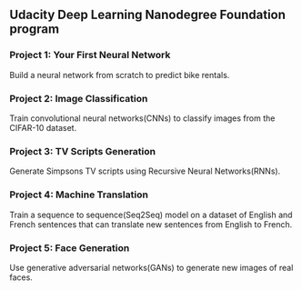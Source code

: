 ## Udacity Deep Learning Nanodegree Foundation program


### Project 1: Your First Neural Network

Build a neural network from scratch to predict bike rentals.

### Project 2: Image Classification
Train convolutional neural networks(CNNs) to classify images from the CIFAR-10 dataset.

### Project 3: TV Scripts Generation
Generate Simpsons TV scripts using Recursive Neural Networks(RNNs).

### Project 4: Machine Translation
Train a sequence to sequence(Seq2Seq) model on a dataset of English and French sentences that can translate new sentences from English to French.

### Project 5: Face Generation
Use generative adversarial networks(GANs) to generate new images of real faces.
